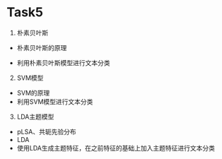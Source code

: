 # Task5
  1. 朴素贝叶斯
 *   朴素贝叶斯的原理

*   利用朴素贝叶斯模型进行文本分类

2. SVM模型
* SVM的原理
*  利用SVM模型进行文本分类
 
3. LDA主题模型
 *   pLSA、共轭先验分布
*   LDA
*   使用LDA生成主题特征，在之前特征的基础上加入主题特征进行文本分类
